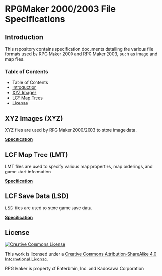 # RPGMaker 2000/2003 File Specifications
## Introduction
This repository contains specification documents detailing the various file formats used by RPG Maker 2000 and RPG Maker 2003, such as image and map files.

### Table of Contents
* Table of Contents
* [Introduction](#introduction)
* [XYZ Images](#xyz-images)
* [LCF Map Trees](#lcf-map-trees)
* [License](#license)

## XYZ Images (XYZ)
XYZ files are used by RPG Maker 2000/2003 to store image data.

[__Specification__](xyz.md)

## LCF Map Tree (LMT)
LMT files are used to specify various map properties, map orderings, and game start information.

[__Specification__](lmt.md)

## LCF Save Data (LSD)
LSD files are used to store game save data.

[__Specification__](lsd.md)

## License
[![Creative Commons License](https://i.creativecommons.org/l/by-sa/4.0/88x31.png)](http://creativecommons.org/licenses/by-sa/4.0/)

This work is licensed under a [Creative Commons Attribution-ShareAlike 4.0 International License](http://creativecommons.org/licenses/by-sa/4.0/).

RPG Maker is property of Enterbrain, Inc. and Kadokawa Corporation.
